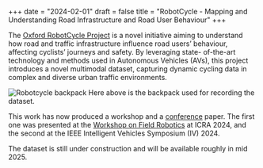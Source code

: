 +++
date = "2024-02-01"
draft = false
title = "RobotCycle - Mapping and Understanding Road Infrastructure and Road User Behaviour"
+++

The [Oxford RobotCycle Project](https://ori.ox.ac.uk/projects/robotcycle/) is a novel initiative aiming to understand how road and traffic infrastructure influence road users’ behaviour, affecting cyclists’ journeys and safety.
By leveraging state- of-the-art technology and methods used in Autonomous Vehicles (AVs), this project introduces a novel multimodal dataset, capturing dynamic cycling data in complex and diverse urban traffic environments.

![Robotcycle backpack](/images/research/robotcycle/main.png "Backpack used for the data recording")
Here above is the backpack used for recording the dataset.

This work has now produced a workshop and a [conference](/publications/20240602-robotcycle-iv) paper.
The first one was presented at the [Workshop on Field Robotics](https://norlab-ulaval.github.io/workshop_field_robotics_icra2024/) at ICRA 2024, and the second at the IEEE Intelligent Vehicles Symposium (IV) 2024.

The dataset is still under construction and will be available roughly in mid 2025.
